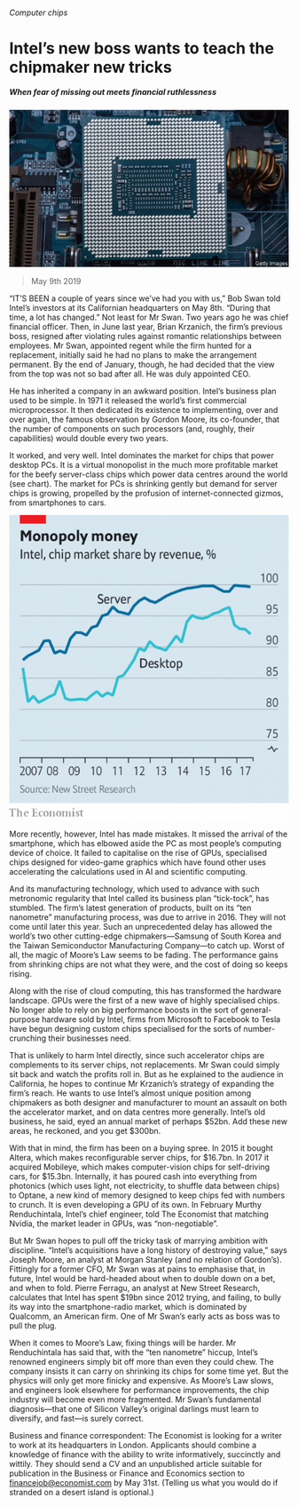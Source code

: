 ###### Computer chips

# Intel’s new boss wants to teach the chipmaker new tricks 

##### When fear of missing out meets financial ruthlessness 

![image](images/20190511_wbp504.jpg) 

> May 9th 2019 

“IT’S BEEN a couple of years since we’ve had you with us,” Bob Swan told Intel’s investors at its Californian headquarters on May 8th. “During that time, a lot has changed.” Not least for Mr Swan. Two years ago he was chief financial officer. Then, in June last year, Brian Krzanich, the firm’s previous boss, resigned after violating rules against romantic relationships between employees. Mr Swan, appointed regent while the firm hunted for a replacement, initially said he had no plans to make the arrangement permanent. By the end of January, though, he had decided that the view from the top was not so bad after all. He was duly appointed CEO. 

He has inherited a company in an awkward position. Intel’s business plan used to be simple. In 1971 it released the world’s first commercial microprocessor. It then dedicated its existence to implementing, over and over again, the famous observation by Gordon Moore, its co-founder, that the number of components on such processors (and, roughly, their capabilities) would double every two years. 

It worked, and very well. Intel dominates the market for chips that power desktop PCs. It is a virtual monopolist in the much more profitable market for the beefy server-class chips which power data centres around the world (see chart). The market for PCs is shrinking gently but demand for server chips is growing, propelled by the profusion of internet-connected gizmos, from smartphones to cars. 

![image](images/20190511_WBC854.png) 

More recently, however, Intel has made mistakes. It missed the arrival of the smartphone, which has elbowed aside the PC as most people’s computing device of choice. It failed to capitalise on the rise of GPUs, specialised chips designed for video-game graphics which have found other uses accelerating the calculations used in AI and scientific computing. 

And its manufacturing technology, which used to advance with such metronomic regularity that Intel called its business plan “tick-tock”, has stumbled. The firm’s latest generation of products, built on its “ten nanometre” manufacturing process, was due to arrive in 2016. They will not come until later this year. Such an unprecedented delay has allowed the world’s two other cutting-edge chipmakers—Samsung of South Korea and the Taiwan Semiconductor Manufacturing Company—to catch up. Worst of all, the magic of Moore’s Law seems to be fading. The performance gains from shrinking chips are not what they were, and the cost of doing so keeps rising. 

Along with the rise of cloud computing, this has transformed the hardware landscape. GPUs were the first of a new wave of highly specialised chips. No longer able to rely on big performance boosts in the sort of general-purpose hardware sold by Intel, firms from Microsoft to Facebook to Tesla have begun designing custom chips specialised for the sorts of number-crunching their businesses need. 

That is unlikely to harm Intel directly, since such accelerator chips are complements to its server chips, not replacements. Mr Swan could simply sit back and watch the profits roll in. But as he explained to the audience in California, he hopes to continue Mr Krzanich’s strategy of expanding the firm’s reach. He wants to use Intel’s almost unique position among chipmakers as both designer and manufacturer to mount an assault on both the accelerator market, and on data centres more generally. Intel’s old business, he said, eyed an annual market of perhaps $52bn. Add these new areas, he reckoned, and you get $300bn. 

With that in mind, the firm has been on a buying spree. In 2015 it bought Altera, which makes reconfigurable server chips, for $16.7bn. In 2017 it acquired Mobileye, which makes computer-vision chips for self-driving cars, for $15.3bn. Internally, it has poured cash into everything from photonics (which uses light, not electricity, to shuffle data between chips) to Optane, a new kind of memory designed to keep chips fed with numbers to crunch. It is even developing a GPU of its own. In February Murthy Renduchintala, Intel’s chief engineer, told The Economist that matching Nvidia, the market leader in GPUs, was “non-negotiable”. 

But Mr Swan hopes to pull off the tricky task of marrying ambition with discipline. “Intel’s acquisitions have a long history of destroying value,” says Joseph Moore, an analyst at Morgan Stanley (and no relation of Gordon’s). Fittingly for a former CFO, Mr Swan was at pains to emphasise that, in future, Intel would be hard-headed about when to double down on a bet, and when to fold. Pierre Ferragu, an analyst at New Street Research, calculates that Intel has spent $19bn since 2012 trying, and failing, to bully its way into the smartphone-radio market, which is dominated by Qualcomm, an American firm. One of Mr Swan’s early acts as boss was to pull the plug. 

When it comes to Moore’s Law, fixing things will be harder. Mr Renduchintala has said that, with the “ten nanometre” hiccup, Intel’s renowned engineers simply bit off more than even they could chew. The company insists it can carry on shrinking its chips for some time yet. But the physics will only get more finicky and expensive. As Moore’s Law slows, and engineers look elsewhere for performance improvements, the chip industry will become even more fragmented. Mr Swan’s fundamental diagnosis—that one of Silicon Valley’s original darlings must learn to diversify, and fast—is surely correct. 

Business and finance correspondent: The Economist is looking for a writer to work at its headquarters in London. Applicants should combine a knowledge of finance with the ability to write informatively, succinctly and wittily. They should send a CV and an unpublished article suitable for publication in the Business or Finance and Economics section to financejob@economist.com by May 31st. (Telling us what you would do if stranded on a desert island is optional.) 

